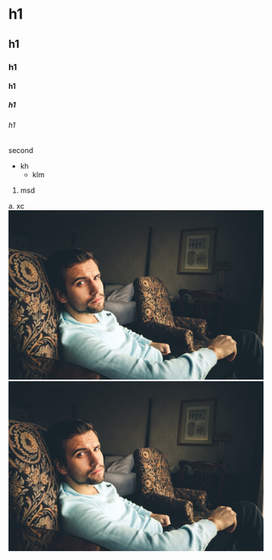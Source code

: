 # h1
## h1
### h1
#### h1
##### h1
###### h1
second

- kh
    - klm

1. msd

a. xc
<img src="./man.jpg">
![man](./man.jpg)
